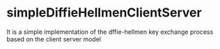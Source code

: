 # simpleDiffieHellmenClientServer
It is a simple implementation of the dffie-hellmen key exchange process based on the client server model
